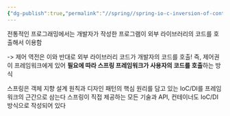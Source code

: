 ```yaml
---
{"dg-publish":true,"permalink":"//spring//spring-io-c-inversion-of-control/","dgPassFrontmatter":true}
---
```



전통적인 프로그래밍에서는 개발자가 작성한 프로그램이 외부 라이브러리의 코드를 호출해서 이용함

-> 제어 역전은 이와 반대로 외부 라이브러리 코드가 개발자의 코드를 호출! 즉, 제어권이 프레임워크에게 있어 **필요에 따라 스프링 프레임워크가 사용자의 코드를 호출**하는 방식

스프링은 객체 지향 설계 원칙과 디자인 패턴의 핵심 원리를 담고 있는 IoC/DI를 프레임워크의 근간으로 삼는다
스프링이 직접 제공하는 모든 기술과 API, 컨테이너도 IoC/DI 방식으로 작성되어 있다